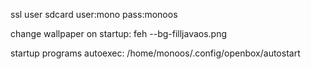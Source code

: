 ssl user sdcard user:mono pass:monoos

change wallpaper on startup: feh --bg-filljavaos.png

startup programs autoexec: /home/monoos/.config/openbox/autostart

